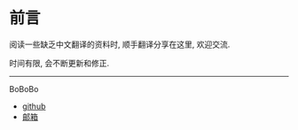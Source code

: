 # 前言

阅读一些缺乏中文翻译的资料时, 顺手翻译分享在这里, 欢迎交流.

时间有限, 会不断更新和修正.

---

BoBoBo

* [github](https://github.com/bobobocode)  
* [邮箱](bobobomail@yeah.net)
